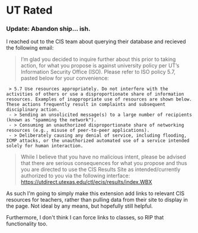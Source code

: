 # UT Rated
### Update: Abandon ship... ish.
I reached out to the CIS team about querying their database and recieved the following email:

> I’m glad you decided to inquire further about this prior to taking action, for what you propose is against university policy per UT’s Information Security Office (ISO). Please refer to ISO policy 5.7, pasted below for your convenience:

	 > 5.7 Use resources appropriately. Do not interfere with the activities of others or use a disproportionate share of information resources. Examples of inappropriate use of resources are shown below. These actions frequently result in complaints and subsequent disciplinary action.
	 - > Sending an unsolicited message(s) to a large number of recipients (known as "spamming the network").
	 - > Consuming an unauthorized disproportionate share of networking resources (e.g., misuse of peer-to-peer applications).
	 - > Deliberately causing any denial of service, including flooding, ICMP attacks, or the unauthorized automated use of a service intended solely for human interaction.
> While I believe that you have no malicious intent, please be advised that there are serious consequences for what you propose and thus you are directed to use the CIS Results Site as intended/currently authorized to you via the following interface:   https://utdirect.utexas.edu/ctl/ecis/results/index.WBX

As such I'm going to simply make this extension add links to relevant CIS resources for teachers, rather than pulling data from their site to display in the page. Not ideal by any means, but hopefully still helpful.

Furthermore, I don't think I can force links to classes, so RIP that functionality too.
